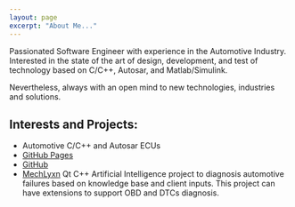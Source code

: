 ```yaml
---
layout: page
excerpt: "About Me..."
---
```

Passionated Software Engineer with experience in the Automotive Industry. Interested in the state of the art of design, development, and test of technology based on C/C++, Autosar, and Matlab/Simulink. 

Nevertheless, always with an open mind to new technologies, industries and solutions.

## Interests and Projects:

- Automotive C/C++ and Autosar ECUs
- [GitHub Pages](https://charliehdzmx.github.io)
- [GitHub](https://github.com/CharlieHdzMx/CharlieHdzMx)
- [MechLyxn](https://github.com/CharlieHdzMx/MechLynx) Qt C++ Artificial Intelligence project to diagnosis automotive failures based on knowledge base and client inputs.
  This project can have extensions to support OBD and DTCs diagnosis.
